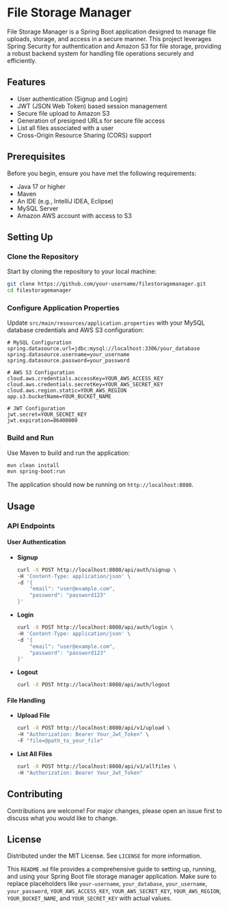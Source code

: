 
# File Storage Manager

File Storage Manager is a Spring Boot application designed to manage file uploads, storage, and access in a secure manner. This project leverages Spring Security for authentication and Amazon S3 for file storage, providing a robust backend system for handling file operations securely and efficiently.

## Features

- User authentication (Signup and Login)
- JWT (JSON Web Token) based session management
- Secure file upload to Amazon S3
- Generation of presigned URLs for secure file access
- List all files associated with a user
- Cross-Origin Resource Sharing (CORS) support

## Prerequisites

Before you begin, ensure you have met the following requirements:
- Java 17 or higher
- Maven
- An IDE (e.g., IntelliJ IDEA, Eclipse)
- MySQL Server
- Amazon AWS account with access to S3

## Setting Up

### Clone the Repository

Start by cloning the repository to your local machine:

```bash
git clone https://github.com/your-username/filestoragemanager.git
cd filestoragemanager
```

### Configure Application Properties

Update `src/main/resources/application.properties` with your MySQL database credentials and AWS S3 configuration:

```properties
# MySQL Configuration
spring.datasource.url=jdbc:mysql://localhost:3306/your_database
spring.datasource.username=your_username
spring.datasource.password=your_password

# AWS S3 Configuration
cloud.aws.credentials.accessKey=YOUR_AWS_ACCESS_KEY
cloud.aws.credentials.secretKey=YOUR_AWS_SECRET_KEY
cloud.aws.region.static=YOUR_AWS_REGION
app.s3.bucketName=YOUR_BUCKET_NAME

# JWT Configuration
jwt.secret=YOUR_SECRET_KEY
jwt.expiration=86400000
```

### Build and Run

Use Maven to build and run the application:

```bash
mvn clean install
mvn spring-boot:run
```

The application should now be running on `http://localhost:8080`.

## Usage

### API Endpoints

#### User Authentication

- **Signup**

    ```bash
    curl -X POST http://localhost:8080/api/auth/signup \
    -H 'Content-Type: application/json' \
    -d '{
        "email": "user@example.com",
        "password": "password123"
    }'
    ```

- **Login**

    ```bash
    curl -X POST http://localhost:8080/api/auth/login \
    -H 'Content-Type: application/json' \
    -d '{
        "email": "user@example.com",
        "password": "password123"
    }'
    ```

- **Logout**

    ```bash
    curl -X POST http://localhost:8080/api/auth/logout
    ```

#### File Handling

- **Upload File**

    ```bash
    curl -X POST http://localhost:8080/api/v1/upload \
    -H "Authorization: Bearer Your_Jwt_Token" \
    -F "file=@path_to_your_file"
    ```

- **List All Files**

    ```bash
    curl -X POST http://localhost:8080/api/v1/allfiles \
    -H "Authorization: Bearer Your_Jwt_Token"
    ```



## Contributing

Contributions are welcome! For major changes, please open an issue first to discuss what you would like to change.

## License

Distributed under the MIT License. See `LICENSE` for more information.


This `README.md` file provides a comprehensive guide to setting up, running, and using your Spring Boot file storage manager application. Make sure to replace placeholders like `your-username`, `your_database`, `your_username`, `your_password`, `YOUR_AWS_ACCESS_KEY`, `YOUR_AWS_SECRET_KEY`, `YOUR_AWS_REGION`, `YOUR_BUCKET_NAME`, and `YOUR_SECRET_KEY` with actual values.